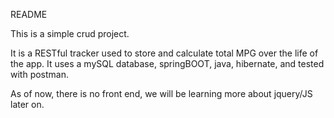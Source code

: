 README


This is a simple crud project.

It is a RESTful tracker used to store and calculate total MPG over the life of the app. It uses a mySQL database, springBOOT, java, hibernate, and tested with postman.


As of now, there is no front end, we will be learning more about jquery/JS later on. 
